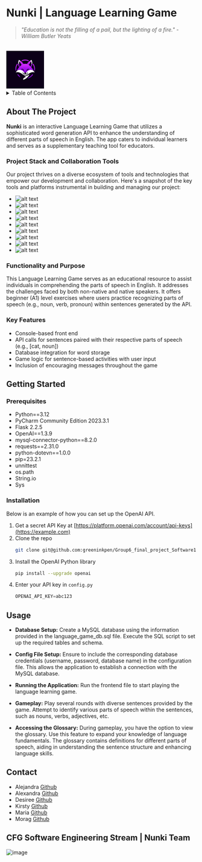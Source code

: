 # Nunki | Language Learning Game
> *"Education is not the filling of a pail, but the lighting of a fire." - William Butler Yeats*
<!-- PROJECT LOGO -->
<br />
    <img src="images/3.jpg" alt="Logo" width="100" height="100">
  </a>

<!-- TABLE OF CONTENTS -->
<details>
  <summary>Table of Contents</summary>
  <ol>
    <li>
      <a href="#about-the-project">About The Project</a>
      <ul>
        <li><a href="#project-stack-and-collaboration-tools">Project Stack and Collaboration Tools</a></li>
        <li><a href="#functionality-and-purpose">Functionality and Purpose</a></li>
        <li><a href="#key-features">Key Features</a></li>
      </ul>
    </li>
    <li>
      <a href="#getting-started">Getting Started</a>
      <ul>
        <li><a href="#prerequisites">Prerequisites</a></li>
        <li><a href="#installation">Installation</a></li>
      </ul>
    </li>
    <li><a href="#usage">Usage</a></li>
    <li><a href="#contact">Contact</a></li>
  </ol>
</details>

<!-- ABOUT THE PROJECT -->
## About The Project
**Nunki** is an interactive Language Learning Game that utilizes a sophisticated word generation API to enhance the understanding of different parts of speech in English. The app caters to individual learners and serves as a supplementary teaching tool for educators.


### Project Stack and Collaboration Tools
Our project thrives on a diverse ecosystem of tools and technologies that empower our development and collaboration. Here's a snapshot of the key tools and platforms instrumental in building and managing our project:
* ![ alt text ](https://img.shields.io/badge/pycharm-000000?style=for-the-badge&logo=pycharm)
* ![ alt text ](https://img.shields.io/badge/mysql-4479A1?style=for-the-badge&logo=mysql)
* ![ alt text ](https://img.shields.io/badge/openai-API-412991?style=for-the-badge&logo=openai)
* ![ alt text ](https://img.shields.io/badge/flask-000000?style=for-the-badge&logo=flask)
* ![ alt text ](https://img.shields.io/badge/github-181717?style=for-the-badge&logo=github)
* ![ alt text ](https://img.shields.io/badge/diagramsdotnet-F08705?style=for-the-badge&logo=diagramsdotnet)
* ![ alt text ](https://img.shields.io/badge/slack-4A154B?style=for-the-badge&logo=slack)
* ![ alt text ](https://img.shields.io/badge/jira-0052CC?style=for-the-badge&logo=jira)
* ![ alt text ](https://img.shields.io/badge/googlemeet-00897B?style=for-the-badge&logo=googlemeet)

### Functionality and Purpose
This Language Learning Game serves as an educational resource to assist individuals in comprehending the parts of speech in English. It addresses the challenges faced by both non-native and native speakers. It offers beginner (A1) level exercises where users practice recognizing parts of speech (e.g., noun, verb, pronoun) within sentences generated by the API.

### Key Features
* Console-based front end
* API calls for sentences paired with their respective parts of speech (e.g., [cat, noun])
* Database integration for word storage
* Game logic for sentence-based activities with user input
* Inclusion of encouraging messages throughout the game

<!-- GETTING STARTED -->
## Getting Started
### Prerequisites
* Python==3.12
* PyCharm Community Edition 2023.3.1
* Flask 2.2.5
* OpenAI==1.3.9
* mysql-connector-python==8.2.0
* requests==2.31.0
* python-dotevn==1.0.0
* pip=23.2.1
* unnittest
* os.path
* String.io
* Sys


### Installation

Below is an example of how you can set up the OpenAI API.

1. Get a secret API Key at [https://platform.openai.com/account/api-keys](https://example.com)
2. Clone the repo
   ```sh
   git clone git@github.com:greeninkpen/Group6_final_project_Software1.git
   ```
3. Install the OpenAI Python library
   ```sh
   pip install --upgrade openai
   ```
4. Enter your API key in `config.py`
   ```py
   OPENAI_API_KEY=abc123
   ```


<!-- USAGE EXAMPLES -->
## Usage
* **Database Setup:** Create a MySQL database using the information provided in the language_game_db.sql file. Execute the SQL script to set up the required tables and schema.

* **Config File Setup:** Ensure to include the corresponding database credentials (username, password, database name) in the configuration file. This allows the application to establish a connection with the MySQL database.

* **Running the Application:** Run the frontend file to start playing the language learning game.

* **Gameplay:** Play several rounds with diverse sentences provided by the game. Attempt to identify various parts of speech within the sentences, such as nouns, verbs, adjectives, etc.

* **Accessing the Glossary:** During gameplay, you have the option to view the glossary. Use this feature to expand your knowledge of language fundamentals. The glossary contains definitions for different parts of speech, aiding in understanding the sentence structure and enhancing language skills.

<!-- CONTACT -->
## Contact
* Alejandra [Github](https://github.com/AlBeker)
* Alexandra [Github](https://github.com/alexfc-code)
* Desiree [Github](https://github.com/greeninkpen)
* Kirsty [Github](https://github.com/cib11164)
* Maria [Github](https://github.com/Mariaherreramateos)
* Morag [Github](https://github.com/Mobit2)

<!-- CFG SOFTWARE ENGINEERING STREAM -->
## CFG Software Engineering Stream | Nunki Team
![image](https://github.com/greeninkpen/Group6_final_project_Software1/assets/124294207/c6894ee7-b6ed-4d7e-b057-5a90336148c1)
